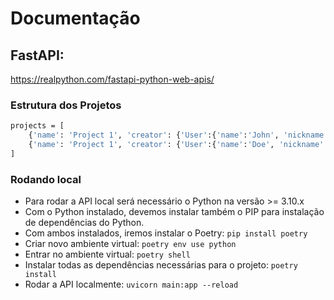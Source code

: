 # Documentação

## FastAPI:

https://realpython.com/fastapi-python-web-apis/

### Estrutura dos Projetos

```bash
projects = [
    {'name': 'Project 1', 'creator': {'User':{'name':'John', 'nickname':'Jo'}},'step':'1', 'tasks':[1,2,3,4,5], 'team':[{'User':{'name':'Doe', 'nickname':'Do'}},{'User':{'name':'John', 'nickname':'Jo'}}]},
    {'name': 'Project 1', 'creator': {'User':{'name':'Doe', 'nickname':'Do'}},'step':'1', 'tasks':[6,7], 'team': [{'User':{'name':'John', 'nickname':'Jo'}},{'User':{'name':'Doe', 'nickname':'Do'}}]}
]

```
### Rodando local
- Para rodar a API local será necessário o Python na versão >= 3.10.x
- Com o Python instalado, devemos instalar também o PIP para instalação de dependências do Python.
- Com ambos instalados, iremos instalar o Poetry: ```pip install poetry```
- Criar novo ambiente virtual: ```poetry env use python```
- Entrar no ambiente virtual: ```poetry shell```
- Instalar todas as dependências necessárias para o projeto: ```poetry install```
- Rodar a API localmente: ```uvicorn main:app --reload```
